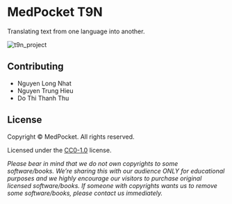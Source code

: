 # MedPocket T9N

Translating text from one language into another.

![t9n_project](t9n_project.png)

## Contributing

- Nguyen Long Nhat
- Nguyen Trung Hieu
- Do Thi Thanh Thu

## License

Copyright &copy; MedPocket. All rights reserved.

Licensed under the [CC0-1.0](LICENSE) license.

*Please bear in mind that we do not own copyrights to some software/books.
We’re sharing this with our audience ONLY for educational purposes and we highly
encourage our visitors to purchase original licensed software/books. If someone with
copyrights wants us to remove some software/books, please contact us immediately.*
